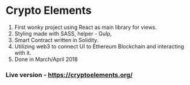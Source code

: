 # Crypto Elements

1. First wonky project using React as main library for views.
2. Styling made with SASS, helper - Gulp,
3. Smart Contract written in Solidity.
4. Utilizing web3 to connect UI to Ethereum Blockchain and interacting with it.
5. Done in March/April 2018

### Live version - https://cryptoelements.org/